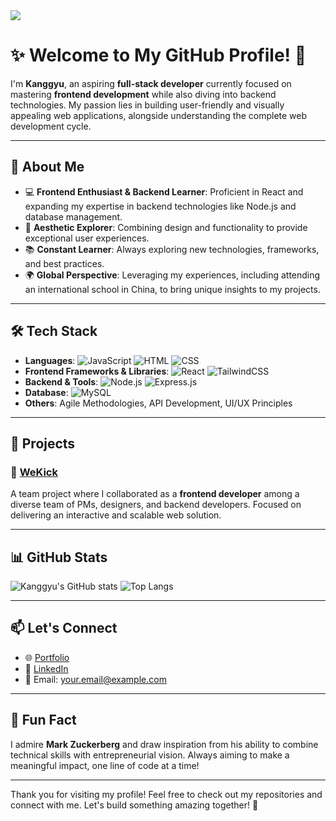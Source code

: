 <img src="https://capsule-render.vercel.app/api?type=waving&color=0:36D1DC,100:5B86E5&height=200&section=header&text=Welcome%20to%20My%20GitHub!&fontSize=40&fontAlignY=35&desc=Full-Stack%20Developer%20Journey&descAlignY=55" />

# ✨ Welcome to My GitHub Profile! 👋

I'm **Kanggyu**, an aspiring **full-stack developer** currently focused on mastering **frontend development** while also diving into backend technologies. My passion lies in building user-friendly and visually appealing web applications, alongside understanding the complete web development cycle.

---

## 🚀 About Me
- 💻 **Frontend Enthusiast & Backend Learner**: Proficient in React and expanding my expertise in backend technologies like Node.js and database management.
- 🎨 **Aesthetic Explorer**: Combining design and functionality to provide exceptional user experiences.
- 📚 **Constant Learner**: Always exploring new technologies, frameworks, and best practices.
- 🌍 **Global Perspective**: Leveraging my experiences, including attending an international school in China, to bring unique insights to my projects.

---

## 🛠️ Tech Stack
- **Languages**: ![JavaScript](https://img.shields.io/badge/JavaScript-F7DF1E?style=for-the-badge&logo=JavaScript&logoColor=white) ![HTML](https://img.shields.io/badge/HTML-E34F26?style=for-the-badge&logo=html5&logoColor=white) ![CSS](https://img.shields.io/badge/CSS-1572B6?style=for-the-badge&logo=css3&logoColor=white)
- **Frontend Frameworks & Libraries**: ![React](https://img.shields.io/badge/React-61DAFB?style=for-the-badge&logo=react&logoColor=white) ![TailwindCSS](https://img.shields.io/badge/TailwindCSS-38B2AC?style=for-the-badge&logo=tailwind-css&logoColor=white)
- **Backend & Tools**: ![Node.js](https://img.shields.io/badge/Node.js-339933?style=for-the-badge&logo=node.js&logoColor=white) ![Express.js](https://img.shields.io/badge/Express.js-000000?style=for-the-badge&logo=express&logoColor=white)
- **Database**: ![MySQL](https://img.shields.io/badge/MySQL-4479A1?style=for-the-badge&logo=mysql&logoColor=white)
- **Others**: Agile Methodologies, API Development, UI/UX Principles

---

## 🌟 Projects
### 🚀 [WeKick](https://github.com/your-wekick-repo)  
A team project where I collaborated as a **frontend developer** among a diverse team of PMs, designers, and backend developers. Focused on delivering an interactive and scalable web solution.

---

## 📊 GitHub Stats
![Kanggyu's GitHub stats](https://github-readme-stats.vercel.app/api?username=ggsong0328&show_icons=true&theme=radical)
![Top Langs](https://github-readme-stats.vercel.app/api/top-langs/?username=ggsong0328&layout=compact&theme=radical)

---

## 📫 Let's Connect
- 🌐 [Portfolio](https://your-portfolio-link.com)
- 💼 [LinkedIn](https://linkedin.com/in/your-linkedin-profile)
- 📧 Email: your.email@example.com

---

## 🌱 Fun Fact
I admire **Mark Zuckerberg** and draw inspiration from his ability to combine technical skills with entrepreneurial vision. Always aiming to make a meaningful impact, one line of code at a time!

---

Thank you for visiting my profile! Feel free to check out my repositories and connect with me. Let's build something amazing together! 🌟
